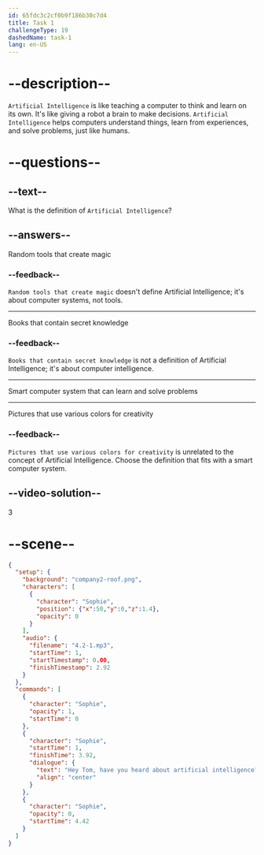 ```yaml
---
id: 65fdc3c2cf0b9f186b30c7d4
title: Task 1
challengeType: 19
dashedName: task-1
lang: en-US
---
```


<!-- (Audio) Sophie: Hey, Tom, have you heard about Artificial Intelligence? -->

# --description--

`Artificial Intelligence` is like teaching a computer to think and learn on its own. It's like giving a robot a brain to make decisions. `Artificial Intelligence` helps computers understand things, learn from experiences, and solve problems, just like humans.

# --questions--

## --text--

What is the definition of `Artificial Intelligence`?

## --answers--

Random tools that create magic

### --feedback--

`Random tools that create magic` doesn't define Artificial Intelligence; it's about computer systems, not tools.

---

Books that contain secret knowledge

### --feedback--

`Books that contain secret knowledge` is not a definition of Artificial Intelligence; it's about computer intelligence.

---

Smart computer system that can learn and solve problems

---

Pictures that use various colors for creativity

### --feedback--

`Pictures that use various colors for creativity` is unrelated to the concept of Artificial Intelligence. Choose the definition that fits with a smart computer system.

## --video-solution--

3

# --scene--

```json
{
  "setup": {
    "background": "company2-roof.png",
    "characters": [
      {
        "character": "Sophie",
        "position": {"x":50,"y":0,"z":1.4},
        "opacity": 0
      }
    ],
    "audio": {
      "filename": "4.2-1.mp3",
      "startTime": 1,
      "startTimestamp": 0.00,
      "finishTimestamp": 2.92
    }
  },
  "commands": [
    {
      "character": "Sophie",
      "opacity": 1,
      "startTime": 0
    },
    {
      "character": "Sophie",
      "startTime": 1,
      "finishTime": 3.92,
      "dialogue": {
        "text": "Hey Tom, have you heard about artificial intelligence?",
        "align": "center"
      }
    },
    {
      "character": "Sophie",
      "opacity": 0,
      "startTime": 4.42
    }
  ]
}
```
